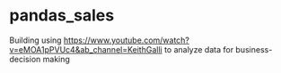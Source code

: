 # pandas_sales

Building using https://www.youtube.com/watch?v=eMOA1pPVUc4&ab_channel=KeithGalli
to analyze data for business-decision making
